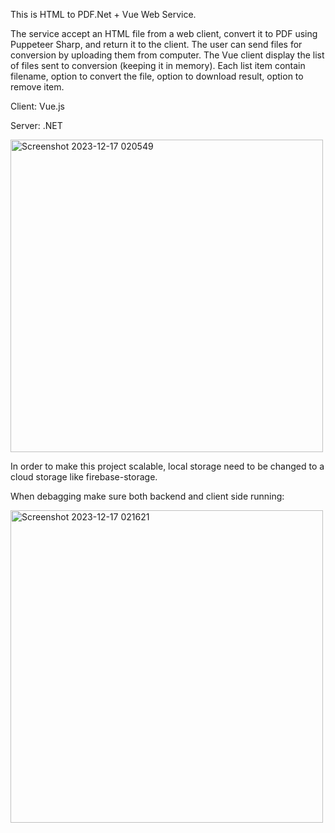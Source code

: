 This is HTML to PDF.Net + Vue Web Service.

The service accept an HTML file from a web client, convert it to PDF using Puppeteer Sharp, and return it to the client.
The user can send files for conversion by uploading them from computer. 
The Vue client display the list of files sent to conversion (keeping it in memory). 
Each list item contain filename, option to convert the file, option to download result, option to remove item.

Client: Vue.js

Server: .NET

<img width="500" alt="Screenshot 2023-12-17 020549" src="https://github.com/dmitriimadden/HTML-TO-PDF-NET/assets/59518264/d648d9d2-c16a-4852-a925-72c7258c070d">

In order to make this project scalable, local storage need to be changed to a cloud storage like firebase-storage.

When debagging make sure both backend and client side running: 

<img width="500" alt="Screenshot 2023-12-17 021621" src="https://github.com/dmitriimadden/HTML-TO-PDF-NET/assets/59518264/c7cd0ccb-a0a1-4496-8467-18a28d68a00a">
